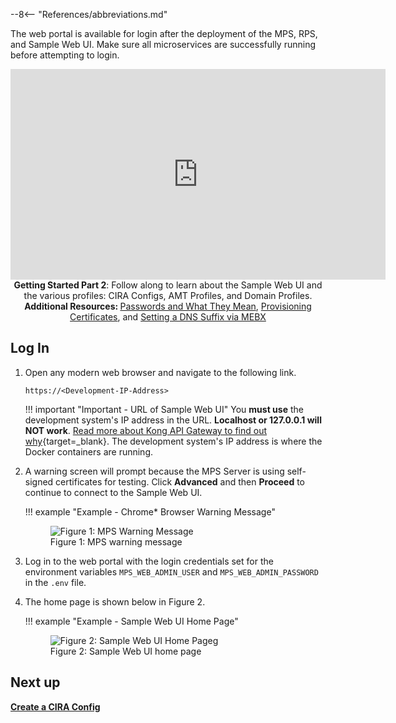 --8<-- "References/abbreviations.md"

The web portal is available for login after the deployment of the MPS, RPS, and Sample Web UI. Make sure all microservices are successfully running before attempting to login.


<div style="text-align:center;">
  <iframe width="600" height="337" src="https://www.youtube.com/embed/RYzrHHpMIas" title="YouTube video player" frameborder="0" allow="accelerometer; autoplay; clipboard-write; encrypted-media; gyroscope; picture-in-picture" allowfullscreen></iframe>
  <figcaption><b>Getting Started Part 2</b>: Follow along to learn about the Sample Web UI and the various profiles: CIRA Configs, AMT Profiles, and Domain Profiles. <b>Additional Resources: </b><a href="../../Reference/architectureOverview#passwords">Passwords and What They Mean</a>, <a href="../../Reference/Certificates/remoteProvisioning">Provisioning Certificates</a>, and <a href="../../Reference/MEBX/dnsSuffix">Setting a DNS Suffix via MEBX</a></figcaption>
</div>

## Log In

1. Open any modern web browser and navigate to the following link.

    ```
    https://<Development-IP-Address>
    ```

    !!! important "Important - URL of Sample Web UI"
        You **must use** the development system's IP address in the URL. **Localhost or 127.0.0.1 will NOT work**. [Read more about Kong API Gateway to find out why](https://konghq.com/kong/){target=_blank}. The development system's IP address is where the Docker containers are running.


2.  A warning screen will prompt because the MPS Server is using self-signed certificates for testing. Click **Advanced** and then **Proceed** to continue to connect to the Sample Web UI.

    !!! example "Example - Chrome* Browser Warning Message"
        <figure class="figure-image">
        <img src="..\..\assets\images\selfSignedConnect.png" alt="Figure 1: MPS Warning Message">
        <figcaption>Figure 1: MPS warning message</figcaption>
        </figure>


3. Log in to the web portal with the login credentials set for the environment variables `MPS_WEB_ADMIN_USER` and `MPS_WEB_ADMIN_PASSWORD` in the `.env` file.


4. The home page is shown below in Figure 2.

    !!! example "Example - Sample Web UI Home Page"
        <figure class="figure-image">
        <img src="..\..\assets\images\WebUI_Home.png" alt="Figure 2: Sample Web UI Home Pageg">
        <figcaption>Figure 2: Sample Web UI home page</figcaption>
        </figure>
    

## Next up
**[Create a CIRA Config](createCIRAConfig.md)**
